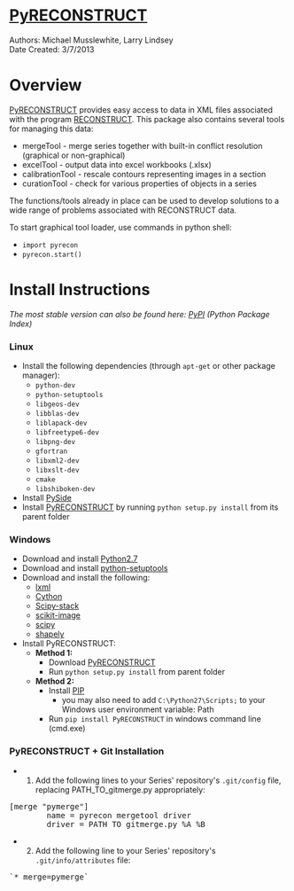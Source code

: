 [PyRECONSTRUCT](https://pypi.python.org/pypi/PyRECONSTRUCT)
=============
Authors: Michael Musslewhite, Larry Lindsey<br>
Date Created: 3/7/2013<br>


# Overview
[PyRECONSTRUCT](https://pypi.python.org/pypi/PyRECONSTRUCT) provides easy access to data in XML files associated with the program [RECONSTRUCT](http://synapses.clm.utexas.edu/tools/reconstruct/reconstruct.stm).
This package also contains several tools for managing this data:
* mergeTool - merge series together with built-in conflict resolution (graphical or non-graphical)
* excelTool - output data into excel workbooks (.xlsx)
* calibrationTool - rescale contours representing images in a section
* curationTool - check for various properties of objects in a series

The functions/tools already in place can be used to develop solutions to a wide range of problems associated with RECONSTRUCT data.

To start graphical tool loader, use commands in python shell:
* `import pyrecon`
* `pyrecon.start()`

# Install Instructions
*The most stable version can also be found here: [PyPI](https://pypi.python.org/pypi/PyRECONSTRUCT) (Python Package Index)*

### Linux
* Install the following dependencies (through `apt-get` or other package manager):
    * `python-dev`
    * `python-setuptools`
    * `libgeos-dev`
    * `libblas-dev`
    * `liblapack-dev`
    * `libfreetype6-dev`
    * `libpng-dev`
    * `gfortran`
    * `libxml2-dev`
    * `libxslt-dev`
    * `cmake`
    * `libshiboken-dev`
* Install [PySide](http://qt-project.org/wiki/PySide)
* Install [PyRECONSTRUCT](https://pypi.python.org/pypi/PyRECONSTRUCT) by running `python setup.py install` from its parent folder

### Windows
* Download and install [Python2.7](http://www.python.org/download/releases/2.7.6/)
* Download and install [python-setuptools](http://python-distribute.org/distribute_setup.py)
* Download and install the following:
    * [lxml](http://www.lfd.uci.edu/~gohlke/pythonlibs/#lxml)
    * [Cython](http://www.lfd.uci.edu/~gohlke/pythonlibs/#cython)
    * [Scipy-stack](http://www.lfd.uci.edu/~gohlke/pythonlibs/#scipy-stack)
    * [scikit-image](http://www.lfd.uci.edu/~gohlke/pythonlibs/#scikit-image)
    * [scipy](http://www.lfd.uci.edu/~gohlke/pythonlibs/#scipy)
    * [shapely](http://www.lfd.uci.edu/~gohlke/pythonlibs/#shapely)
* Install PyRECONSTRUCT:
    * **Method 1:** 
        * Download [PyRECONSTRUCT](https://pypi.python.org/pypi/PyRECONSTRUCT)
        * Run `python setup.py install` from parent folder
    * **Method 2:**
        * Install [PIP](http://www.pip-installer.org/en/latest/installing.html)
            * you may also need to add `C:\Python27\Scripts;` to your Windows user environment variable: Path
        * Run `pip install PyRECONSTRUCT` in windows command line (cmd.exe)

### PyRECONSTRUCT + Git Installation
* 1) Add the following lines to your Series' repository's `.git/config` file, replacing PATH_TO_gitmerge.py appropriately:
<pre>
[merge "pymerge"]
        name = pyrecon mergetool driver
        driver = PATH_TO_gitmerge.py %A %B
</pre>

* 2) Add the following line to your Series' repository's `.git/info/attributes` file:
<pre>
`* merge=pymerge`


